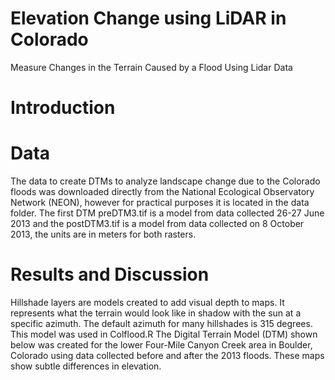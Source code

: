 # Elevation Change using LiDAR in Colorado
Measure Changes in the Terrain Caused by a Flood Using Lidar Data
# Introduction


# Data 
The data to create DTMs to analyze landscape change due to the Colorado floods was downloaded directly from the National Ecological Observatory Network (NEON), however for practical purposes it is located in the data folder. 
The first DTM preDTM3.tif is a model from data collected 26-27 June 2013 and the postDTM3.tif is a model from data collected on 8 October 2013, the units are in meters for both rasters.

# Results and Discussion
Hillshade layers are models created to add visual depth to maps. It represents what the terrain would look like in shadow with the sun at a specific azimuth. The default azimuth for many hillshades is 315 degrees. This model was used in Colflood.R 
The Digital Terrain Model (DTM) shown below was created for the lower Four-Mile Canyon Creek area in Boulder, Colorado using data collected before and after the 2013 floods. These maps show subtle differences in elevation.



